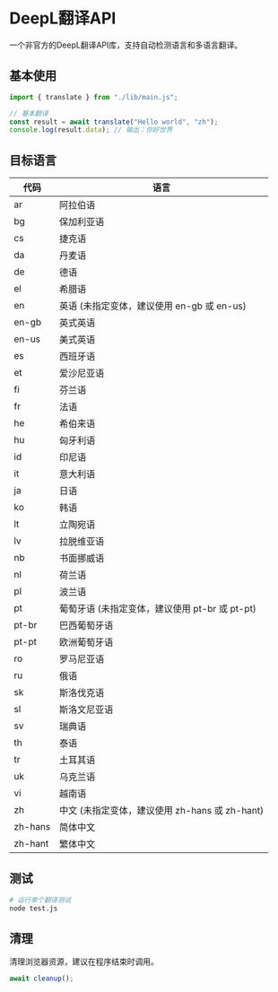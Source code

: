 # DeepL翻译API

一个非官方的DeepL翻译API库，支持自动检测语言和多语言翻译。

## 基本使用

```javascript
import { translate } from "./lib/main.js";

// 基本翻译
const result = await translate("Hello world", "zh");
console.log(result.data); // 输出：你好世界
```

## 目标语言

| 代码 | 语言 |
|------|------|
| ar | 阿拉伯语 |
| bg | 保加利亚语 |
| cs | 捷克语 |
| da | 丹麦语 |
| de | 德语 |
| el | 希腊语 |
| en | 英语 (未指定变体，建议使用 en-gb 或 en-us) |
| en-gb | 英式英语 |
| en-us | 美式英语 |
| es | 西班牙语 |
| et | 爱沙尼亚语 |
| fi | 芬兰语 |
| fr | 法语 |
| he | 希伯来语 |
| hu | 匈牙利语 |
| id | 印尼语 |
| it | 意大利语 |
| ja | 日语 |
| ko | 韩语 |
| lt | 立陶宛语 |
| lv | 拉脱维亚语 |
| nb | 书面挪威语 |
| nl | 荷兰语 |
| pl | 波兰语 |
| pt | 葡萄牙语 (未指定变体，建议使用 pt-br 或 pt-pt) |
| pt-br | 巴西葡萄牙语 |
| pt-pt | 欧洲葡萄牙语 |
| ro | 罗马尼亚语 |
| ru | 俄语 |
| sk | 斯洛伐克语 |
| sl | 斯洛文尼亚语 |
| sv | 瑞典语 |
| th | 泰语 |
| tr | 土耳其语 |
| uk | 乌克兰语 |
| vi | 越南语 |
| zh | 中文 (未指定变体，建议使用 zh-hans 或 zh-hant) |
| zh-hans | 简体中文 |
| zh-hant | 繁体中文 |

## 测试

```bash
# 运行单个翻译测试
node test.js
```

## 清理

清理浏览器资源，建议在程序结束时调用。

```javascript
await cleanup();
```
